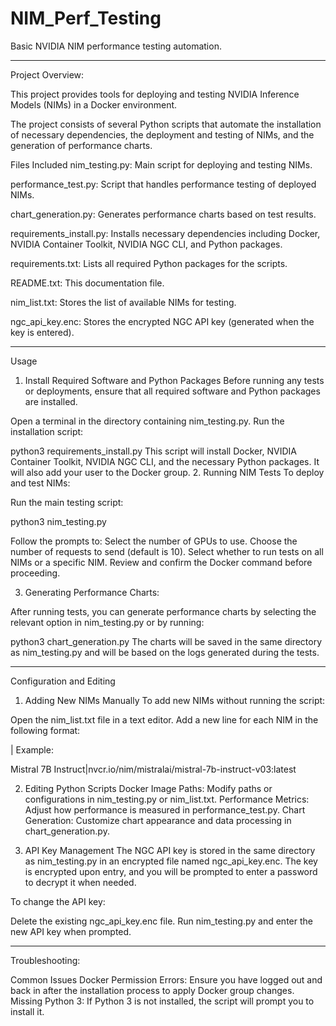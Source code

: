 # NIM_Perf_Testing
Basic NVIDIA NIM performance testing automation.

---------------------------------------------------------------------------------------------------------------------

Project Overview:

This project provides tools for deploying and testing NVIDIA Inference Models (NIMs) in a Docker environment. 

The project consists of several Python scripts that automate the installation of necessary dependencies, the deployment and testing of NIMs, and the generation of performance charts.

Files Included
nim_testing.py: Main script for deploying and testing NIMs.

performance_test.py: Script that handles performance testing of deployed NIMs.

chart_generation.py: Generates performance charts based on test results.

requirements_install.py: Installs necessary dependencies including Docker, NVIDIA Container Toolkit, NVIDIA NGC CLI, and Python packages.

requirements.txt: Lists all required Python packages for the scripts.

README.txt: This documentation file.

nim_list.txt: Stores the list of available NIMs for testing.

ngc_api_key.enc: Stores the encrypted NGC API key (generated when the key is entered).

---------------------------------------------------------------------------------------------------------------------

Usage
1. Install Required Software and Python Packages
Before running any tests or deployments, ensure that all required software and Python packages are installed.

Open a terminal in the directory containing nim_testing.py.
Run the installation script:

python3 requirements_install.py
This script will install Docker, NVIDIA Container Toolkit, NVIDIA NGC CLI, and the necessary Python packages. It will also add your user to the Docker group.
2. Running NIM Tests
To deploy and test NIMs:

Run the main testing script:

python3 nim_testing.py

Follow the prompts to:
Select the number of GPUs to use.
Choose the number of requests to send (default is 10).
Select whether to run tests on all NIMs or a specific NIM.
Review and confirm the Docker command before proceeding.

3. Generating Performance Charts:

After running tests, you can generate performance charts by selecting the relevant option in nim_testing.py or by running:


python3 chart_generation.py
The charts will be saved in the same directory as nim_testing.py and will be based on the logs generated during the tests.


---------------------------------------------------------------------------------------------------------------------

Configuration and Editing
1. Adding New NIMs Manually
To add new NIMs without running the script:

Open the nim_list.txt file in a text editor.
Add a new line for each NIM in the following format:

<NIM Name>|<Docker Image>
Example:

Mistral 7B Instruct|nvcr.io/nim/mistralai/mistral-7b-instruct-v03:latest

2. Editing Python Scripts
Docker Image Paths: Modify paths or configurations in nim_testing.py or nim_list.txt.
Performance Metrics: Adjust how performance is measured in performance_test.py.
Chart Generation: Customize chart appearance and data processing in chart_generation.py.

4. API Key Management
The NGC API key is stored in the same directory as nim_testing.py in an encrypted file named ngc_api_key.enc. The key is encrypted upon entry, and you will be prompted to enter a password to decrypt it when needed.

To change the API key:

Delete the existing ngc_api_key.enc file.
Run nim_testing.py and enter the new API key when prompted.

---------------------------------------------------------------------------------------------------------------------

Troubleshooting:

Common Issues
Docker Permission Errors: Ensure you have logged out and back in after the installation process to apply Docker group changes.
Missing Python 3: If Python 3 is not installed, the script will prompt you to install it.

